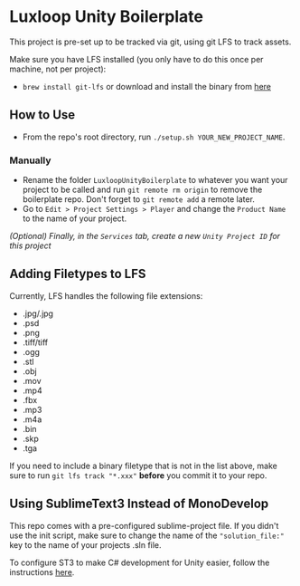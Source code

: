 # Luxloop Unity Boilerplate

This project is pre-set up to be tracked via git, using git LFS to track assets.

Make sure you have LFS installed (you only have to do this once per machine, not per project): 
* `brew install git-lfs` or download and install the binary from [here](https://github.com/git-lfs/git-lfs/releases/download/v2.0.2/git-lfs-darwin-amd64-2.0.2.tar.gz)

## How to Use
* From the repo's root directory, run `./setup.sh YOUR_NEW_PROJECT_NAME`.

### Manually
* Rename the folder `LuxloopUnityBoilerplate` to whatever you want your project to be called and run `git remote rm origin` to remove the boilerplate repo. Don't forget to `git remote add` a remote later.
*  Go to `Edit > Project Settings > Player` and change the `Product Name` to the name of your project.

_(Optional) Finally, in the `Services` tab, create a new `Unity Project ID` for this project_

## Adding Filetypes to LFS
Currently, LFS handles the following file extensions:
* .jpg/.jpg
* .psd
* .png
* .tiff/tiff
* .ogg
* .stl
* .obj
* .mov
* .mp4
* .fbx
* .mp3
* .m4a
* .bin
* .skp
* .tga

If you need to include a binary filetype that is not in the list above, make sure to run `git lfs track "*.xxx"` **before** you commit it to your repo.

## Using SublimeText3 Instead of MonoDevelop
This repo comes with a pre-configured sublime-project file. If you didn't use the init script, make sure to change the name
of the `"solution_file:"` key to the name of your projects .sln file.

To configure ST3 to make C# development for Unity easier, follow the instructions [here](https://www.youtube.com/watch?v=z7na1MuMDRg).
